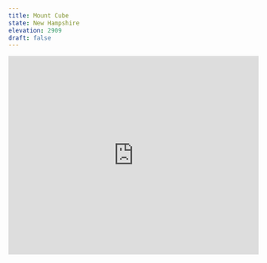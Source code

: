 ```yaml
---
title: Mount Cube 
state: New Hampshire
elevation: 2909 
draft: false
---
```

<iframe class="alltrails" src="https://www.alltrails.com/widget/trail/us/new-hampshire/mount-cube-via-cross-rivendell-trail?u=i&sh=q5vqbr" width="100%" height="400" frameborder="0" scrolling="no" marginheight="0" marginwidth="0" title="AllTrails: Trail Guides and Maps for Hiking, Camping, and Running"></iframe>
